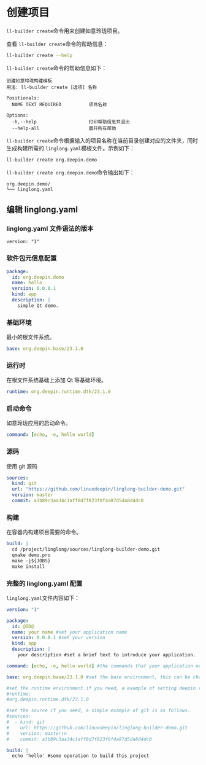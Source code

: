 <!--
SPDX-FileCopyrightText: 2023 UnionTech Software Technology Co., Ltd.

SPDX-License-Identifier: LGPL-3.0-or-later
-->

# 创建项目

`ll-builder create`命令用来创建如意玲珑项目。

查看 `ll-builder create`命令的帮助信息：

```bash
ll-builder create --help
```

`ll-builder create`命令的帮助信息如下：

```text
创建如意玲珑构建模板
用法: ll-builder create [选项] 名称

Positionals:
  NAME TEXT REQUIRED          项目名称

Options:
  -h,--help                   打印帮助信息并退出
  --help-all                  展开所有帮助
```

`ll-builder create`命令根据输入的项目名称在当前目录创建对应的文件夹，同时生成构建所需的 `linglong.yaml`模板文件。示例如下：

```bash
ll-builder create org.deepin.demo
```

`ll-builder create org.deepin.demo`命令输出如下：

```text
org.deepin.demo/
└── linglong.yaml
```

## 编辑 linglong.yaml

### linglong.yaml 文件语法的版本

```text
version: "1"
```

### 软件包元信息配置

```yaml
package:
  id: org.deepin.demo
  name: hello
  version: 0.0.0.1
  kind: app
  description: |
    simple Qt demo.
```

### 基础环境

最小的根文件系统。

```yaml
base: org.deepin.base/23.1.0
```

### 运行时

在根文件系统基础上添加 Qt 等基础环境。

```yaml
runtime: org.deepin.runtime.dtk/23.1.0
```

### 启动命令

如意玲珑应用的启动命令。

```yaml
command: [echo, -e, hello world]
```

### 源码

使用 git 源码

```yaml
sources:
  kind: git
  url: "https://github.com/linuxdeepin/linglong-builder-demo.git"
  version: master
  commit: a3b89c3aa34c1aff8d7f823f0f4a87d5da8d4dc0
```

### 构建

在容器内构建项目需要的命令。

```yaml
build: |
  cd /project/linglong/sources/linglong-builder-demo.git
  qmake demo.pro
  make -j${JOBS}
  make install
```

### 完整的 linglong.yaml 配置

`linglong.yaml`文件内容如下：

```yaml
version: "1"

package:
  id: @ID@
  name: your name #set your application name
  version: 0.0.0.1 #set your version
  kind: app
  description: |
    your description #set a brief text to introduce your application.

command: [echo, -e, hello world] #the commands that your application need to run.

base: org.deepin.base/23.1.0 #set the base environment, this can be changed.

#set the runtime environment if you need, a example of setting deepin runtime is as follows.
#runtime:
#org.deepin.runtime.dtk/23.1.0

#set the source if you need, a simple example of git is as follows.
#sources:
#  - kind: git
#    url: https://github.com/linuxdeepin/linglong-builder-demo.git
#    version: master\n
#    commit: a3b89c3aa34c1aff8d7f823f0f4a87d5da8d4dc0

build: |
  echo 'hello' #some operation to build this project
```

